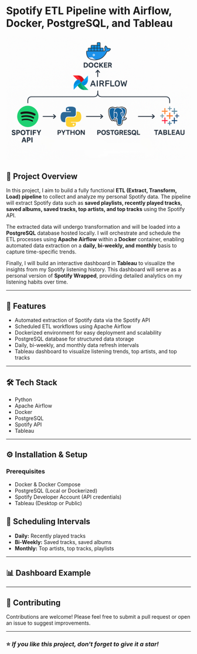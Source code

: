 # Spotify ETL Pipeline with Airflow, Docker, PostgreSQL, and Tableau
![alt text](<ETL Illustration.png>)

## 📖 Project Overview

In this project, I aim to build a fully functional **ETL (Extract, Transform, Load) pipeline** to collect and analyze my personal Spotify data. The pipeline will extract Spotify data such as **saved playlists, recently played tracks, saved albums, saved tracks, top artists, and top tracks** using the Spotify API.

The extracted data will undergo transformation and will be loaded into a **PostgreSQL** database hosted locally. I will orchestrate and schedule the ETL processes using **Apache Airflow** within a **Docker** container, enabling automated data extraction on a **daily, bi-weekly, and monthly** basis to capture time-specific trends.

Finally, I will build an interactive dashboard in **Tableau** to visualize the insights from my Spotify listening history. This dashboard will serve as a personal version of **Spotify Wrapped**, providing detailed analytics on my listening habits over time.

---

## 🚀 Features

* Automated extraction of Spotify data via the Spotify API
* Scheduled ETL workflows using Apache Airflow
* Dockerized environment for easy deployment and scalability
* PostgreSQL database for structured data storage
* Daily, bi-weekly, and monthly data refresh intervals
* Tableau dashboard to visualize listening trends, top artists, and top tracks

---

## 🛠️ Tech Stack

*  Python
*  Apache Airflow
*  Docker
*  PostgreSQL
*  Spotify API
*  Tableau

---

## ⚙️ Installation & Setup

### Prerequisites

* Docker & Docker Compose
* PostgreSQL (Local or Dockerized)
* Spotify Developer Account (API credentials)
* Tableau (Desktop or Public)



## 📅 Scheduling Intervals

* **Daily:** Recently played tracks
* **Bi-Weekly:** Saved tracks, saved albums
* **Monthly:** Top artists, top tracks, playlists

---

## 📊 Dashboard Example



---

## 🤝 Contributing

Contributions are welcome! Please feel free to submit a pull request or open an issue to suggest improvements.

---

### ⭐️ *If you like this project, don't forget to give it a star!*

